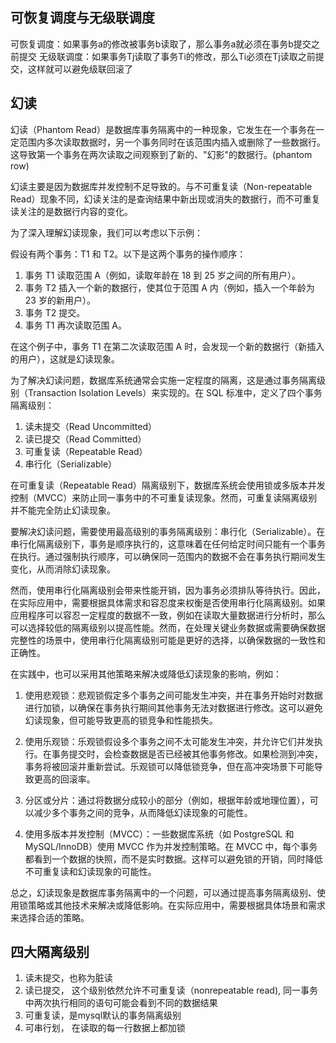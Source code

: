 ## 可恢复调度与无级联调度
可恢复调度：如果事务a的修改被事务b读取了，那么事务a就必须在事务b提交之前提交
无级联调度：如果事务Tj读取了事务Ti的修改，那么Ti必须在Tj读取之前提交，这样就可以避免级联回滚了
## 幻读
幻读（Phantom Read）是数据库事务隔离中的一种现象，它发生在一个事务在一定范围内多次读取数据时，另一个事务同时在该范围内插入或删除了一些数据行。这导致第一个事务在两次读取之间观察到了新的、"幻影"的数据行。(phantom row)

幻读主要是因为数据库并发控制不足导致的。与不可重复读（Non-repeatable Read）现象不同，幻读关注的是查询结果中新出现或消失的数据行，而不可重复读关注的是数据行内容的变化。

为了深入理解幻读现象，我们可以考虑以下示例：

假设有两个事务：T1 和 T2。以下是这两个事务的操作顺序：
1.  事务 T1 读取范围 A（例如，读取年龄在 18 到 25 岁之间的所有用户）。
2.  事务 T2 插入一个新的数据行，使其位于范围 A 内（例如，插入一个年龄为 23 岁的新用户）。
3.  事务 T2 提交。
4.  事务 T1 再次读取范围 A。

在这个例子中，事务 T1 在第二次读取范围 A 时，会发现一个新的数据行（新插入的用户），这就是幻读现象。

为了解决幻读问题，数据库系统通常会实施一定程度的隔离，这是通过事务隔离级别（Transaction Isolation Levels）来实现的。在 SQL 标准中，定义了四个事务隔离级别：
1.  读未提交（Read Uncommitted）
2.  读已提交（Read Committed）
3.  可重复读（Repeatable Read）
4.  串行化（Serializable）

在可重复读（Repeatable Read）隔离级别下，数据库系统会使用锁或多版本并发控制（MVCC）来防止同一事务中的不可重复读现象。然而，可重复读隔离级别并不能完全防止幻读现象。

要解决幻读问题，需要使用最高级别的事务隔离级别：串行化（Serializable）。在串行化隔离级别下，事务是顺序执行的，这意味着在任何给定时间只能有一个事务在执行。通过强制执行顺序，可以确保同一范围内的数据不会在事务执行期间发生变化，从而消除幻读现象。

然而，使用串行化隔离级别会带来性能开销，因为事务必须排队等待执行。因此，在实际应用中，需要根据具体需求和容忍度来权衡是否使用串行化隔离级别。如果应用程序可以容忍一定程度的数据不一致，例如在读取大量数据进行分析时，那么可以选择较低的隔离级别以提高性能。然而，在处理关键业务数据或需要确保数据完整性的场景中，使用串行化隔离级别可能是更好的选择，以确保数据的一致性和正确性。

在实践中，也可以采用其他策略来解决或降低幻读现象的影响，例如：

1.  使用悲观锁：悲观锁假定多个事务之间可能发生冲突，并在事务开始时对数据进行加锁，以确保在事务执行期间其他事务无法对数据进行修改。这可以避免幻读现象，但可能导致更高的锁竞争和性能损失。
    
2.  使用乐观锁：乐观锁假设多个事务之间不太可能发生冲突，并允许它们并发执行。在事务提交时，会检查数据是否已经被其他事务修改。如果检测到冲突，事务将被回滚并重新尝试。乐观锁可以降低锁竞争，但在高冲突场景下可能导致更高的回滚率。
    
3.  分区或分片：通过将数据分成较小的部分（例如，根据年龄或地理位置），可以减少多个事务之间的竞争，从而降低幻读现象的可能性。
    
4.  使用多版本并发控制（MVCC）：一些数据库系统（如 PostgreSQL 和 MySQL/InnoDB）使用 MVCC 作为并发控制策略。在 MVCC 中，每个事务都看到一个数据的快照，而不是实时数据。这样可以避免锁的开销，同时降低不可重复读和幻读现象的可能性。
    

总之，幻读现象是数据库事务隔离中的一个问题，可以通过提高事务隔离级别、使用锁策略或其他技术来解决或降低影响。在实际应用中，需要根据具体场景和需求来选择合适的策略。

## 四大隔离级别

1. 读未提交，也称为脏读
2. 读已提交， 这个级别依然允许不可重复读（nonrepeatable read), 同一事务中两次执行相同的语句可能会看到不同的数据结果
3. 可重复读，是mysql默认的事务隔离级别
4. 可串行划， 在读取的每一行数据上都加锁